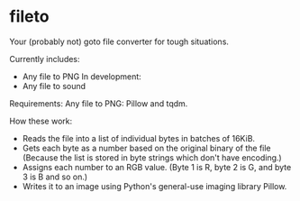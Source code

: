 # fileto
Your (probably not) goto file converter for tough situations.

Currently includes:
 + Any file to PNG
In development:
 + Any file to sound

Requirements:
  Any file to PNG: Pillow and tqdm.

How these work:
 + Reads the file into a list of individual bytes in batches of 16KiB.
 + Gets each byte as a number based on the original binary of the file (Because the list is stored in byte strings which don't have encoding.)
 + Assigns each number to an RGB value. (Byte 1 is R, byte 2 is G, and byte 3 is B and so on.)
 + Writes it to an image using Python's general-use imaging library Pillow.
